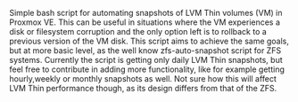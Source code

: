 Simple bash script for automating snapshots of LVM Thin volumes (VM) in Proxmox VE.
This can be useful in situations where the VM experiences a disk or filesystem corruption and the only option left is to rollback to a previous version of the VM disk.
This script aims to achieve the same goals, but at more basic level, as the well know zfs-auto-snapshot script for ZFS systems.
Currently the script is getting only daily LVM Thin snapshots, but feel free to contribute in adding more functionality, like for example getting hourly,weekly or monthly snapshots as well. Not sure how this will affect LVM Thin performance though, as its design differs from that of the ZFS.
